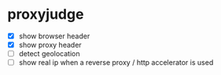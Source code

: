 proxyjudge
================

- [x] show browser header
- [x] show proxy header
- [ ] detect geolocation
- [ ] show real ip when a reverse proxy / http accelerator is used 
